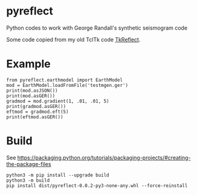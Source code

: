# pyreflect
Python codes to work with George Randall's synthetic seismogram code

Some code copied from my old TclTk code [TkReflect](https://github.com/crotwell/TkReflect).

# Example

```
from pyreflect.earthmodel import EarthModel
mod = EarthModel.loadFromFile('testmgen.ger')
print(mod.asJSON())
print(mod.asGER())
gradmod = mod.gradient(1, .01, .01, 5)
print(gradmod.asGER())
eftmod = gradmod.eft(5)
print(eftmod.asGER())
```

# Build

See https://packaging.python.org/tutorials/packaging-projects/#creating-the-package-files

```
python3 -m pip install --upgrade build
python3 -m build
pip install dist/pyreflect-0.0.2-py3-none-any.whl --force-reinstall
```

